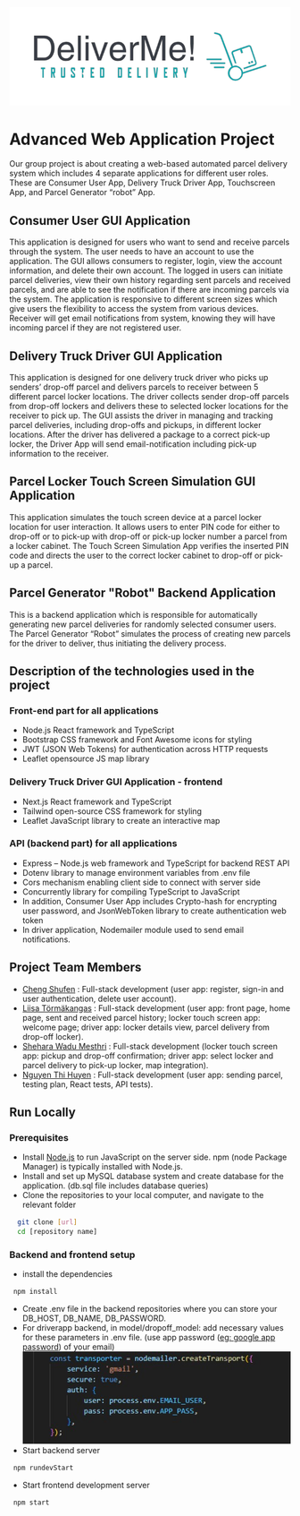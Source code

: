 
![Logo](/public/images/logo_driveme.png)


# Advanced Web Application Project 

Our group project is about creating a web-based automated parcel delivery system which includes 4 separate applications for different user roles. These are Consumer User App, Delivery Truck Driver App, Touchscreen App, and Parcel Generator “robot” App. 


## Consumer User GUI Application
This application is designed for users who want to send and receive parcels through the system. The user needs to have an account to use the application. The GUI allows consumers to register, login, view the account information, and delete their own account. The logged in users can initiate parcel deliveries, view their own history regarding sent parcels and received parcels, and are able to see the notification if there are incoming parcels via the system. The application is responsive to different screen sizes which give users the flexibility to access the system from various devices.
Receiver will get email notifications from system, knowing they will have incoming parcel if they are not registered user.

## Delivery Truck Driver GUI Application
This application is designed for one delivery truck driver who picks up senders’ drop-off parcel and delivers parcels to receiver between 5 different parcel locker locations. The driver collects sender drop-off parcels from drop-off lockers and delivers these to selected locker locations for the receiver to pick up. The GUI assists the driver in managing and tracking parcel deliveries, including drop-offs and pickups, in different locker locations. After the driver has delivered a package to a correct pick-up locker, the Driver App will send email-notification including pick-up information to the receiver. 

## Parcel Locker Touch Screen Simulation GUI Application
This application simulates the touch screen device at a parcel locker location for user interaction. It allows users to enter PIN code for either to drop-off or to pick-up with drop-off or pick-up locker number a parcel from a locker cabinet. The Touch Screen Simulation App verifies the inserted PIN code and directs the user to the correct locker cabinet to drop-off or pick-up a parcel. 

## Parcel Generator "Robot" Backend Application
This is a backend application which is responsible for automatically generating new parcel deliveries for randomly selected consumer users. The Parcel Generator “Robot” simulates the process of creating new parcels for the driver to deliver, thus initiating the delivery process.
## Description of the technologies used in the project
### Front-end part for all applications
- Node.js React framework and TypeScript
- Bootstrap CSS framework and Font Awesome icons for styling
- JWT (JSON Web Tokens) for authentication across HTTP requests
- Leaflet opensource JS map library

### Delivery Truck Driver GUI Application - frontend
- Next.js React framework and TypeScript
- Tailwind open-source CSS framework for styling
- Leaflet JavaScript library to create an interactive map

### API (backend part) for all applications
- Express – Node.js web framework and TypeScript for backend REST API
- Dotenv library to manage environment variables from .env file
- Cors mechanism enabling client side to connect with server side
- Concurrently library for compiling TypeScript to JavaScript
- In addition, Consumer User App includes Crypto-hash for encrypting user password, and JsonWebToken library to create authentication web token
- In driver application, Nodemailer module used to send email notifications.



## Project Team Members

- [Cheng Shufen](https://github.com/ofiscarlett) : Full-stack development (user app: register, sign-in and user authentication, delete user account).
- [Liisa Törmäkangas](https://github.com/liisatormakangas) : Full-stack development (user app: front page, home page, sent and received parcel history; locker touch screen app: welcome page; driver app: locker details view, parcel delivery from drop-off locker).
- [Shehara Wadu Mesthri](https://github.com/WMSShehara) : Full-stack development (locker touch screen app: pickup and drop-off confirmation; driver app: select locker and parcel delivery to pick-up locker, map integration).
- [Nguyen Thi Huyen](https://github.com/Nguyen-Thi-HuyenK) : Full-stack development (user app: sending parcel, testing plan, React tests, API tests).




## Run Locally

### Prerequisites

- Install [Node.js](https://nodejs.org/en) to run JavaScript on the server side. npm (node Package Manager) is typically installed with Node.js.
-  Install and set up MySQL database system and create database for the application. (db.sql file includes database queries)
- Clone the repositories to your local computer, and navigate to the relevant folder
```bash
  git clone [url]
  cd [repository name]
```
### Backend and frontend setup
- install the dependencies
```bash
 npm install
```
- Create .env file in the backend repositories where you can store your DB_HOST, DB_NAME, DB_PASSWORD. 
- For driverapp backend, in model/dropoff_model: add necessary values for these parameters in .env file. (use app password ([eg: google app password](https://support.google.com/mail/answer/185833?hl=en)) of your email)
![App Screenshot](public/images/screenshot.png.jpg)
- Start backend server 
```bash
 npm rundevStart
```
- Start frontend development server
```bash
 npm start
```